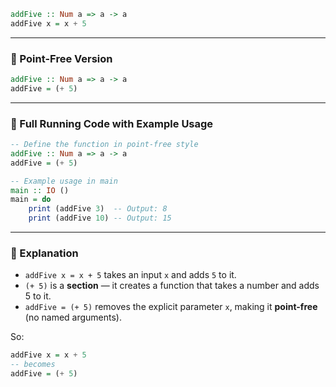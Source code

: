 ```haskell
addFive :: Num a => a -> a
addFive x = x + 5
```

---

### 🔁 Point-Free Version

```haskell
addFive :: Num a => a -> a
addFive = (+ 5)
```

---

### 🧪 Full Running Code with Example Usage

```haskell
-- Define the function in point-free style
addFive :: Num a => a -> a
addFive = (+ 5)

-- Example usage in main
main :: IO ()
main = do
    print (addFive 3)  -- Output: 8
    print (addFive 10) -- Output: 15
```

---

### 🧠 Explanation

* `addFive x = x + 5` takes an input `x` and adds `5` to it.
* `(+ 5)` is a **section** — it creates a function that takes a number and adds 5 to it.
* `addFive = (+ 5)` removes the explicit parameter `x`, making it **point-free** (no named arguments).

So:

```haskell
addFive x = x + 5
-- becomes
addFive = (+ 5)
